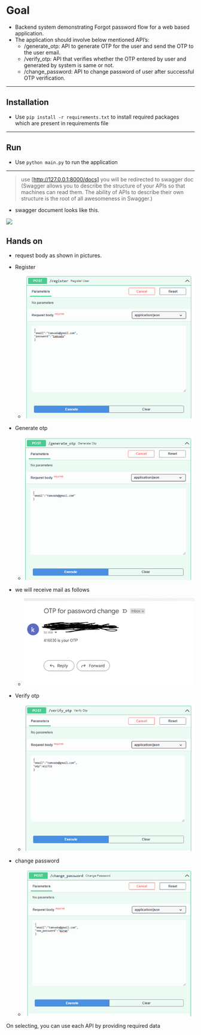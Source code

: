 # Goal
- Backend system demonstrating Forgot password flow for a web based application.
- The application should involve below mentioned API’s:
   -  /generate_otp: API to generate OTP for the user and send the OTP to the user email.
  -   /verify_otp: API that verifies whether the OTP entered by user and generated by system is same or not.
  -   /change_password: API to change password of user after successful OTP verification.

---
## Installation
- Use  ``` pip install -r requirements.txt ``` to install required packages which are present in requirements file

---

## Run
- Use ```python main.py``` to run the application




---

>use  [http://127.0.0.1:8000/docs]
you will be redirected to swagger doc 
(Swagger allows you to describe the structure of your APIs so that machines can read them. The ability of APIs to describe their own structure is the root of all awesomeness in Swagger.) 

- swagger document looks like this.


![](FastAPI-Reset-Password/resources/swagger_doc.png)
## Hands on
- request body as shown in pictures.
- Register
  - ![](resources/register_input.png)

- Generate otp
  - ![](resources/generate_otp_input.png)

- we will receive mail as follows
    - ![](resources/mail_output.png)

- Verify otp
    - ![](resources/otp_vrify_input.png)

- change password
    - ![](resources/change_password_input.png)





On selecting, you can use each API by providing required data 




 
